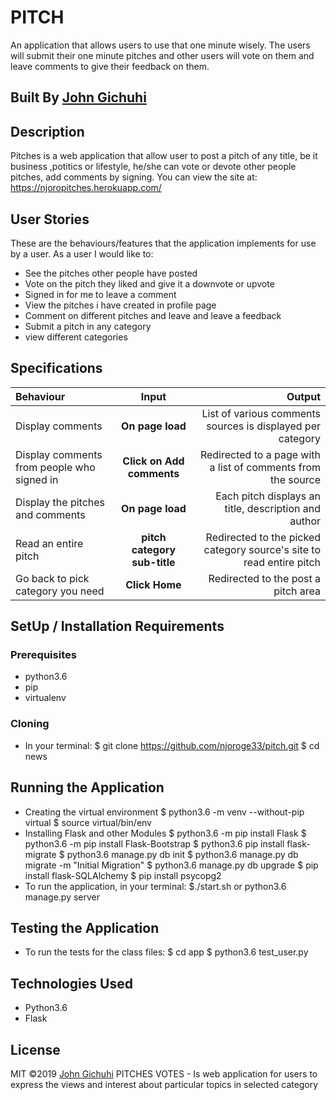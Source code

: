 # PITCH
An application that allows users to use that one minute wisely. The users will submit their one minute pitches and other users will vote on them and leave comments to give their feedback on them.
## Built By [John Gichuhi](https://github.com/njoroge33/)
## Description
Pitches is a web application that allow user to post a pitch of any title, be it business ,potitics or lifestyle, he/she can vote or devote other people pitches, add comments by signing.
You can view the site at: https://njoropitches.herokuapp.com/
## User Stories
These are the behaviours/features that the application implements for use by a user.
As a user I would like to:
- See the pitches other people have posted
- Vote on the pitch they liked and give it a downvote or upvote
- Signed in for me to leave a comment
- View the pitches i have created in profile page
- Comment on different pitches and leave and leave a feedback
- Submit a pitch in any category
- view different categories
## Specifications
| Behaviour                                  |            Input             |                                                               Output |
| :----------------------------------------- | :--------------------------: | -------------------------------------------------------------------: |
| Display comments                           |       **On page load**       |           List of various comments sources is displayed per category |
| Display comments from people who signed in |  **Click on Add comments**   |         Redirected to a page with a list of comments from the source |
| Display the pitches and comments           |       **On page load**       |                 Each pitch displays an title, description and author |
| Read an entire pitch                       | **pitch category sub-title** | Redirected to the picked category source's site to read entire pitch |
| Go back to pick category you need          |        **Click Home**        |                                  Redirected to the post a pitch area |
## SetUp / Installation Requirements
### Prerequisites
- python3.6
- pip
- virtualenv
### Cloning
- In your terminal:
  $ git clone https://github.com/njoroge33/pitch.git
        $ cd news
## Running the Application
- Creating the virtual environment
  $ python3.6 -m venv --without-pip virtual
        $ source virtual/bin/env
- Installing Flask and other Modules
  $ python3.6 -m pip install Flask
        $ python3.6 -m pip install Flask-Bootstrap
  $ python3.6  pip install flask-migrate
        $ python3.6 manage.py db init
  $ python3.6 manage.py db migrate -m "Initial Migration"
        $ python3.6 manage.py db upgrade
  $ pip install flask-SQLAlchemy
        $ pip install psycopg2
- To run the application, in your terminal:
  \$./start.sh or python3.6 manage.py server
## Testing the Application
- To run the tests for the class files:
  $ cd app
        $ python3.6 test_user.py
## Technologies Used
- Python3.6
- Flask
## License
MIT &copy;2019 [John Gichuhi](https://github.com/njoroge33)
PITCHES VOTES - Is web application for users to express the views and interest about particular topics in selected category
